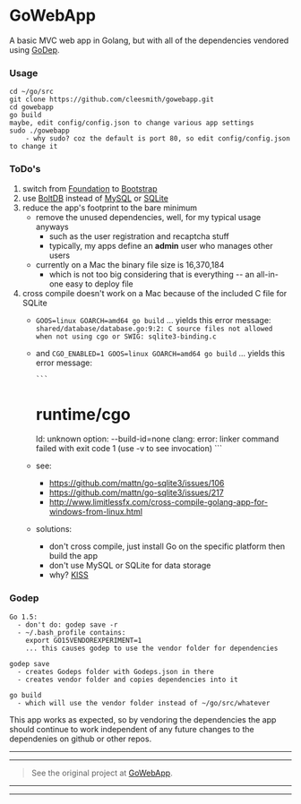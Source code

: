 # GoWebApp

A basic MVC web app in Golang, but with all of the dependencies vendored using [GoDep](https://github.com/tools/godep).

### Usage
```
cd ~/go/src
git clone https://github.com/cleesmith/gowebapp.git
cd gowebapp
go build
maybe, edit config/config.json to change various app settings
sudo ./gowebapp
	- why sudo? coz the default is port 80, so edit config/config.json to change it
```

### ToDo's
1. switch from [Foundation](http://foundation.zurb.com/) to [Bootstrap](http://getbootstrap.com/)
1. use [BoltDB](https://github.com/boltdb/bolt) instead of [MySQL](https://www.mysql.com/) or [SQLite](https://www.sqlite.org/)
1. reduce the app's footprint to the bare minimum
	* remove the unused dependencies, well, for my typical usage anyways
		* such as the user registration and recaptcha stuff
		* typically, my apps define an **admin** user who manages other users
	* currently on a Mac the binary file size is 16,370,184
		* which is not too big considering that is everything -- an all-in-one easy to deploy file
1. cross compile doesn't work on a Mac because of the included C file for SQLite
	* ```GOOS=linux GOARCH=amd64 go build``` ... yields this error message:
		```shared/database/database.go:9:2: C source files not allowed when not using cgo or SWIG: sqlite3-binding.c```
	* and ```CGO_ENABLED=1 GOOS=linux GOARCH=amd64 go build``` ... yields this error message:

	      ```
        # runtime/cgo
        ld: unknown option: --build-id=none
        clang: error: linker command failed with exit code 1 (use -v to see invocation)
	      ```
	* see:
		* https://github.com/mattn/go-sqlite3/issues/106
		* https://github.com/mattn/go-sqlite3/issues/217
		* http://www.limitlessfx.com/cross-compile-golang-app-for-windows-from-linux.html
	* solutions:
		* don't cross compile, just install Go on the specific platform then build the app
		* don't use MySQL or SQLite for data storage
		* why? [KISS](https://en.wikipedia.org/wiki/KISS_principle)

### Godep

```
Go 1.5:
  - don't do: godep save -r
  - ~/.bash_profile contains:
    export GO15VENDOREXPERIMENT=1
    ... this causes godep to use the vendor folder for dependencies

godep save
  - creates Godeps folder with Godeps.json in there
  - creates vendor folder and copies dependencies into it

go build
  - which will use the vendor folder instead of ~/go/src/whatever
```

This app works as expected, so by vendoring the dependencies the app should continue to work
independent of any future changes to the dependenies on github or other repos.

***
***

> See the original project at [GoWebApp](https://github.com/josephspurrier/gowebapp).

***
***
